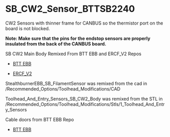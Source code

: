 # SB_CW2_Sensor_BTTSB2240
CW2 Sensors with thinner frame for CANBUS so the thermistor port on the board is not blocked.


**Note: Make sure that the pins for the endstop sensors are properly insulated from the back of the CANBUS board.**


SB CW2 Main Body Remixed From BTT EBB and ERCF_V2 Repos

 - [BTT EBB](https://github.com/bigtreetech/EBB/tree/master/EBB%20SB2240_2209%20CAN/Custom%20Printed%20Parts)

 - [ERCF_V2](https://github.com/Enraged-Rabbit-Community/ERCF_v2/tree/master/Recommended_Options/Toolhead_Modifications/CAD)

StealthburnerEBB_SB_FilamentSensor was remixed from the cad in /Recommended_Options/Toolhead_Modifications/CAD

Toolhead_And_Entry_Sensors_SB_CW2_Body was remixed from the STL in /Recommended_Options/Toolhead_Modifications/Stls/1_Toolhead_And_Entry_Sensors 


Cable doors from BTT EBB Repo

 - [BTT EBB](https://github.com/bigtreetech/EBB/tree/master/EBB%20SB2240_2209%20CAN/Custom%20Printed%20Parts)
